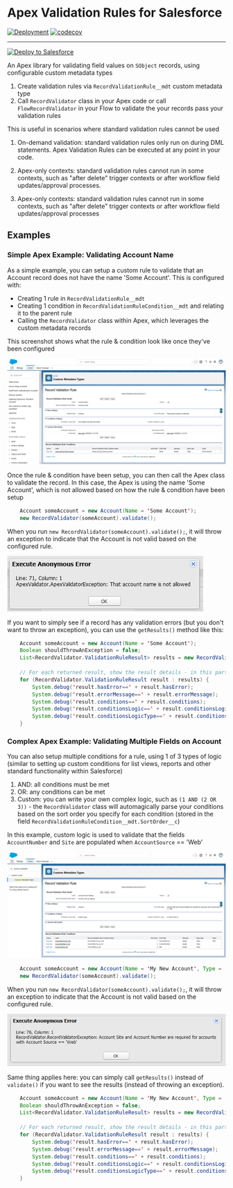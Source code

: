 # Apex Validation Rules for Salesforce

[![Deployment](https://github.com/jongpie/ApexValidationRules/actions/workflows/deploy.yml/badge.svg)](https://github.com/jongpie/ApexValidationRules/actions/workflows/deploy.yml)
[![codecov](https://codecov.io/gh/jongpie/ApexValidationRules/branch/main/graph/badge.svg?token=1DJPDRM3N4)](https://codecov.io/gh/jongpie/ApexValidationRules)

---

<a href="https://githubsfdeploy.herokuapp.com/?owner=jongpie&repo=ApexValidationRules&ref=main" target="_blank">
    <img alt="Deploy to Salesforce" src="https://raw.githubusercontent.com/afawcett/githubsfdeploy/master/deploy.png">
</a>

An Apex library for validating field values on `SObject` records, using configurable custom metadata types

1. Create validation rules via `RecordValidationRule__mdt` custom metadata type
2. Call `RecordValidator` class in your Apex code or call `FlowRecordValidator` in your Flow to validate the your records pass your validation rules

This is useful in scenarios where standard validation rules cannot be used

1. On-demand validation: standard validation rules only run on during DML statements. Apex Validation Rules can be executed at any point in your code.
2. Apex-only contexts: standard validation rules cannot run in some contexts, such as "after delete" trigger contexts or after workflow field updates/approval processes.

2. Apex-only contexts: standard validation rules cannot run in some contexts, such as "after delete" trigger contexts or after workflow field updates/approval processes

## Examples

### Simple Apex Example: Validating Account Name

As a simple example, you can setup a custom rule to validate that an Account record does not have the name 'Some Account'. This is configured with:

-   Creating 1 rule in `RecordValidationRule__mdt`
-   Creating 1 condition in `RecordValidationRuleCondition__mdt` and relating it to the parent rule
-   Calling the `RecordValidator` class within Apex, which leverages the custom metadata records

This screenshot shows what the rule & condition look like once they've been configured

![Example Validation Rule: Account Name](./assets/validation-rule-example-account-name.png)

Once the rule & condition have been setup, you can then call the Apex class to validate the record. In this case, the Apex is using the name 'Some Account', which is not allowed based on how the rule & condition have been setup

```java
    Account someAccount = new Account(Name = 'Some Account');
    new RecordValidator(someAccount).validate();
```

When you run `new RecordValidator(someAccount).validate();`, it will throw an exception to indicate that the Account is not valid based on the configured rule.

![Example Validation Rule: Account Name Exception](./assets/validation-rule-example-account-name-exception.png)

If you want to simply see if a record has any validation errors (but you don't want to throw an exception), you can use the `getResults()` method like this:

```java
    Account someAccount = new Account(Name = 'Some Account');
    Boolean shouldThrowAnException = false;
    List<RecordValidator.ValidationRuleResult> results = new RecordValidator(someAccount).validate(shouldThrowAnException);

    // For each returned result, show the result details - in this particular example, there will be only 1 result
    for (RecordValidator.ValidationRuleResult result : results) {
        System.debug('result.hasError==' + result.hasError);
        System.debug('result.errorMessage==' + result.errorMessage);
        System.debug('result.conditions==' + result.conditions);
        System.debug('result.conditionsLogic==' + result.conditionsLogic);
        System.debug('result.conditionsLogicType==' + result.conditionsLogic);
    }
```

### Complex Apex Example: Validating Multiple Fields on Account

You can also setup multiple conditions for a rule, using 1 of 3 types of logic (similar to setting up custom conditions for list views, reports and other standard functionality within Salesforce)

1. AND: all conditions must be met
2. OR: any conditions can be met
3. Custom: you can write your own complex logic, such as `(1 AND (2 OR 3))` - the `RecordValidator` class will automagically parse your conditions based on the sort order you specify for each condition (stored in the field `RecordValidationRuleCondition__mdt.SortOrder__c`)

In this example, custom logic is used to validate that the fields `AccountNumber` and `Site` are populated when `AccountSource` == 'Web'

![Example Validation Rule: Multiple Account Fields](./assets/validation-rule-example-account-mulitple-fields.png)

```java
    Account someAccount = new Account(Name = 'My New Account', Type = 'Web');
    new RecordValidator(someAccount).validate();
```

When you run `new RecordValidator(someAccount).validate();`, it will throw an exception to indicate that the Account is not valid based on the configured rule.

![Example Validation Rule: Multiple Account Fields](./assets/validation-rule-example-account-mulitple-fields-exception.png)

Same thing applies here: you can simply call `getResults()` instead of `validate()` if you want to see the results (instead of throwing an exception).

```java
    Account someAccount = new Account(Name = 'My New Account', Type = 'Web');
    Boolean shouldThrowAnException = false;
    List<RecordValidator.ValidationRuleResult> results = new RecordValidator(someAccount).validate(shouldThrowAnException);

    // For each returned result, show the result details - in this particular example, there will be only 1 result
    for (RecordValidator.ValidationRuleResult result : results) {
        System.debug('result.hasError==' + result.hasError);
        System.debug('result.errorMessage==' + result.errorMessage);
        System.debug('result.conditions==' + result.conditions);
        System.debug('result.conditionsLogic==' + result.conditionsLogic);
        System.debug('result.conditionsLogicType==' + result.conditionsLogic);
    }
```
